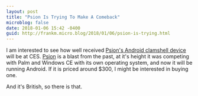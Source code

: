 ```yaml
---
layout: post
title: "Psion Is Trying To Make A Comeback"
microblog: false
date: 2018-01-06 15:42 -0400
guid: http://frankm.micro.blog/2018/01/06/psion-is-trying.html
---
```

I am interested to see how well received [Psion's Android clamshell device](http://www.bbc.com/news/av/technology-42577476/ces-2018-electric-virtual-reality-suit-shocks-gamers) will be at CES. [Psion](https://en.wikipedia.org/wiki/Psion_(company)) is a blast from the past, at it's height it was competing with Palm and Windows CE with its own operating system, and now it will be running Android. If it is priced around $300, I might be interested in buying one.

And it's British, so there is that. 
